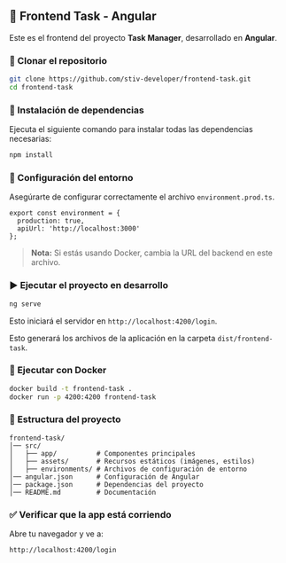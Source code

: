 
## 🚀 Frontend Task - Angular  

Este es el frontend del proyecto **Task Manager**, desarrollado en **Angular**.  

### 👅 Clonar el repositorio  
```sh
git clone https://github.com/stiv-developer/frontend-task.git
cd frontend-task
```

### 👥 Instalación de dependencias  
Ejecuta el siguiente comando para instalar todas las dependencias necesarias:  
```sh
npm install
```

### 🔧 Configuración del entorno  
Asegúrarte de configurar correctamente el archivo `environment.prod.ts`.  

```env
export const environment = {
  production: true,
  apiUrl: 'http://localhost:3000'
};
```
> **Nota:** Si estás usando Docker, cambia la URL del backend en este archivo.

### ▶️ Ejecutar el proyecto en desarrollo  
```sh
ng serve
```
Esto iniciará el servidor en `http://localhost:4200/login`.

Esto generará los archivos de la aplicación en la carpeta `dist/frontend-task`.

### 🐓 Ejecutar con Docker  
```sh
docker build -t frontend-task .
docker run -p 4200:4200 frontend-task
```

### 📂 Estructura del proyecto  
```
frontend-task/
│── src/
│   ├── app/          # Componentes principales
│   ├── assets/       # Recursos estáticos (imágenes, estilos)
│   ├── environments/ # Archivos de configuración de entorno
│── angular.json      # Configuración de Angular
│── package.json      # Dependencias del proyecto
│── README.md         # Documentación
```

### ✅ Verificar que la app está corriendo  
Abre tu navegador y ve a:  
```
http://localhost:4200/login
```

